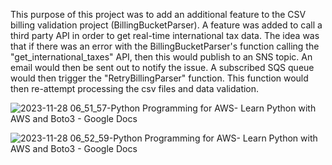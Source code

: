 

This purpose of this project was to add an additional feature to the CSV billing validation project (BillingBucketParser). A feature was added to call a third party API in order to get real-time international tax data.  The idea was that if there was an error with the BillingBucketParser's function calling the "get_international_taxes" API, then this would publish to an SNS topic. An email would then be sent out to notify the issue.  A subscribed SQS queue would then trigger the "RetryBillingParser" function. This function would then re-attempt processing the csv files and data validation.



![2023-11-28 06_51_57-Python Programming for AWS- Learn Python with AWS and Boto3 - Google Docs](https://github.com/jklemens90/Python/assets/95970840/89197cba-d260-4f70-9326-ada41da7b2cd)

![2023-11-28 06_52_59-Python Programming for AWS- Learn Python with AWS and Boto3 - Google Docs](https://github.com/jklemens90/Python/assets/95970840/521f9174-3045-4278-b3be-9a4ae0b44da3)
